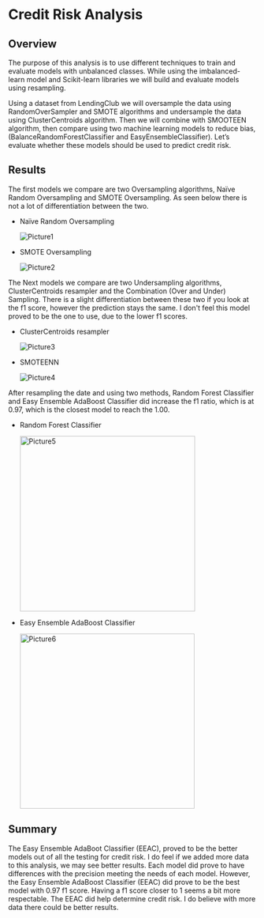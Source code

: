 # Credit Risk Analysis

## Overview

The purpose of this analysis is to use different techniques to train and evaluate models with unbalanced classes.  While using the imbalanced-learn model and Scikit-learn libraries we will build and evaluate models using resampling.

Using a dataset from LendingClub we will oversample the data using RandomOverSampler and SMOTE algorithms and undersample the data using ClusterCentroids algorithm.  Then we will combine with SMOOTEEN algorithm, then compare using two machine learning models to reduce bias, (BalanceRandomForestClassifier and EasyEnsembleClassifier).  Let’s evaluate whether these models should be used to predict credit risk.

## Results

The first models we compare are two Oversampling algorithms, Naïve Random Oversampling and SMOTE Oversampling.  As seen below there is not a lot of differentiation between the two.

  - Naïve Random Oversampling

    ![Picture1](https://user-images.githubusercontent.com/110787194/213091187-e06fac95-8d6d-4d37-838f-f4d91a363c77.png)

  - SMOTE Oversampling

    ![Picture2](https://user-images.githubusercontent.com/110787194/213091194-7ef6ac02-d831-4828-99bc-21a8c9252fc2.png)


The Next models we compare are two Undersampling algorithms,  ClusterCentroids resampler and the Combination (Over and Under) Sampling.  There is a slight differentiation between these two if you look at the f1 score, however the prediction stays the same.  I don't feel this model proved to be the one to use, due to the lower f1 scores.

  - ClusterCentroids resampler
 
    ![Picture3](https://user-images.githubusercontent.com/110787194/213091198-6f2745b1-ced1-4f01-9554-6d55e04251b1.png)

  - SMOTEENN
  
    ![Picture4](https://user-images.githubusercontent.com/110787194/213091202-1b2a1e1c-d44b-4973-bfa5-603b509532cc.png)
    
After resampling the date and using two methods, Random Forest Classifier and Easy Ensemble AdaBoost Classifier did increase the f1 ratio, which is at 0.97, which is the closest model to reach the 1.00.

  - Random Forest Classifier

    <img width="355" alt="Picture5" src="https://user-images.githubusercontent.com/110787194/213639174-bd496468-3383-44be-974c-0c777cd431ab.png">

  - Easy Ensemble AdaBoost Classifier

    <img width="354" alt="Picture6" src="https://user-images.githubusercontent.com/110787194/213639551-e4774e6a-be5e-4988-ae63-3967cb14dc63.png">


## Summary

The Easy Ensemble AdaBoot Classifier (EEAC), proved to be the better models out of all the testing for credit risk.  I do feel if we added more data to this analysis, we may see better results.  Each model did prove to have differences with the precision meeting the needs of each model.  However, the Easy Ensemble AdaBoost Classifier (EEAC) did prove to be the best model with 0.97 f1 score.  Having a f1 score closer to 1 seems a bit more respectable.  The EEAC did help determine credit risk.  I do believe with more data there could be better results.




